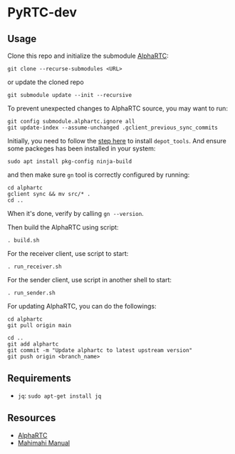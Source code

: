# PyRTC-dev

## Usage

Clone this repo and initialize the submodule [AlphaRTC](https://github.com/OpenNetLab/AlphaRTC):
```shell
git clone --recurse-submodules <URL>
```
or update the cloned repo
```shell
git submodule update --init --recursive
```

To prevent unexpected changes to AlphaRTC source, you may want to run:
```shell
git config submodule.alphartc.ignore all
git update-index --assume-unchanged .gclient_previous_sync_commits
```

Initially, you need to follow the [step here](https://commondatastorage.googleapis.com/chrome-infra-docs/flat/depot_tools/docs/html/depot_tools_tutorial.html#_setting_up) to install `depot_tools`. And ensure some packeges has been installed in your system:
```shell
sudo apt install pkg-config ninja-build
```

and then make sure `gn` tool is correctly configured by running: 
```shell
cd alphartc
gclient sync && mv src/* .
cd ..
```
When it's done, verify by calling `gn --version`.

Then build the AlphaRTC using script:
```shell
. build.sh
```

For the receiver client, use script to start:
```shell
. run_receiver.sh
```

For the sender client, use script in another shell to start:
```shell
. run_sender.sh
```

For updating AlphaRTC, you can do the followings:
```shell
cd alphartc
git pull origin main

cd ..
git add alphartc
git commit -m "Update alphartc to latest upstream version"
git push origin <branch_name>
```

## Requirements
- `jq`: `sudo apt-get install jq`


## Resources
- [AlphaRTC](https://github.com/OpenNetLab/AlphaRTC)
- [Mahimahi Manual](https://manpages.debian.org/testing/mahimahi/)